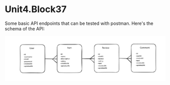 # Unit4.Block37

Some basic API endpoints that can be tested with postman. Here's the schema of the API:

![image](src/Screenshot%202024-12-20%20at%2011.05.19%20AM.png)

